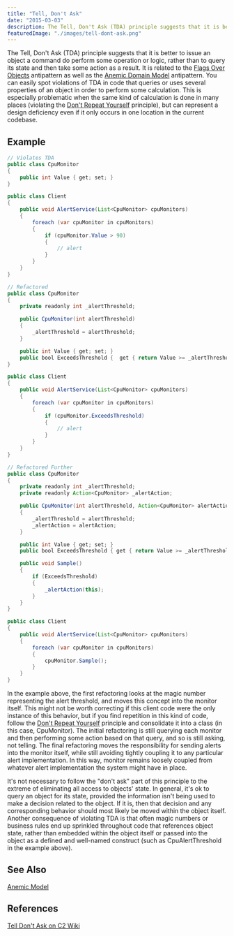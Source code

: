 ```yaml
---
title: "Tell, Don't Ask"
date: "2015-03-03"
description: The Tell, Don't Ask (TDA) principle suggests that it is better to issue an object a command to perform some operation or logic, rather than to query its state and then take some action as a result.
featuredImage: "./images/tell-dont-ask.png"
---
```


The Tell, Don't Ask (TDA) principle suggests that it is better to issue an object a command do perform some operation or logic, rather than to query its state and then take some action as a result. It is related to the [Flags Over Objects](/antipatterns/flags-over-objects) antipattern as well as the [Anemic Domain Model](/domain-driven-design/anemic-model/) antipattern. You can easily spot violations of TDA in code that queries or uses several properties of an object in order to perform some calculation. This is especially problematic when the same kind of calculation is done in many places (violating the [Don't Repeat Yourself](/principles/dont-repeat-yourself/) principle), but can represent a design deficiency even if it only occurs in one location in the current codebase.

## Example

``` java
// Violates TDA
public class CpuMonitor
{
    public int Value { get; set; }
}

public class Client
{
    public void AlertService(List<CpuMonitor> cpuMonitors)
    {
        foreach (var cpuMonitor in cpuMonitors)
        {
            if (cpuMonitor.Value > 90)
            {
                // alert
            }
        }
    }
}
```

```java
// Refactored
public class CpuMonitor
{
    private readonly int _alertThreshold;

    public CpuMonitor(int alertThreshold)
    {
        _alertThreshold = alertThreshold;
    }

    public int Value { get; set; }
    public bool ExceedsThreshold {  get { return Value >= _alertThreshold; } }
}

public class Client
{
    public void AlertService(List<CpuMonitor> cpuMonitors)
    {
        foreach (var cpuMonitor in cpuMonitors)
        {
            if (cpuMonitor.ExceedsThreshold)
            {
                // alert
            }
        }
    }
}
```

```java
// Refactored Further
public class CpuMonitor
{
    private readonly int _alertThreshold;
    private readonly Action<CpuMonitor> _alertAction;

    public CpuMonitor(int alertThreshold, Action<CpuMonitor> alertAction)
    {
        _alertThreshold = alertThreshold;
        _alertAction = alertAction;
    }

    public int Value { get; set; }
    public bool ExceedsThreshold { get { return Value >= _alertThreshold; } }

    public void Sample()
    {
        if (ExceedsThreshold)
        {
            _alertAction(this);
        }
    }
}

public class Client
{
    public void AlertService(List<CpuMonitor> cpuMonitors)
    {
        foreach (var cpuMonitor in cpuMonitors)
        {
            cpuMonitor.Sample();
        }
    }
}
```

In the example above, the first refactoring looks at the magic number representing the alert threshold, and moves this concept into the monitor itself. This might not be worth correcting if this client code were the only instance of this behavior, but if you find repetition in this kind of code, follow the [Don't Repeat Yourself](/principles/dont-repeat-yourself/) principle and consolidate it into a class (in this case, CpuMonitor). The initial refactoring is still querying each monitor and then performing some action based on that query, and so is still asking, not telling. The final refactoring moves the responsibility for sending alerts into the monitor itself, while still avoiding tightly coupling it to any particular alert implementation. In this way, monitor remains loosely coupled from whatever alert implementation the system might have in place.

It's not necessary to follow the "don't ask" part of this principle to the extreme of eliminating all access to objects' state. In general, it's ok to query an object for its state, provided the information isn't being used to make a decision related to the object. If it is, then that decision and any corresponding behavior should most likely be moved within the object itself. Another consequence of violating TDA is that often magic numbers or business rules end up sprinkled throughout code that references object state, rather than embedded within the object itself or passed into the object as a defined and well-named construct (such as CpuAlertThreshold in the example above).

## See Also

[Anemic Model](/domain-driven-design/anemic-model/)

## References

[Tell Don't Ask on C2 Wiki](http://c2.com/cgi/wiki?TellDontAsk)
